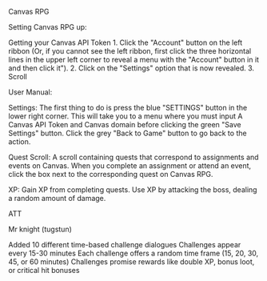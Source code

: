 Canvas RPG

Setting Canvas RPG up:

Getting your Canvas API Token
	1. Click the "Account" button on the left ribbon (Or, if you cannot see the 	left ribbon, first click the three horizontal lines in the upper left corner to 	reveal a menu with the "Account" button in it and then click it").
	2. Click on the "Settings" option that is now revealed.
	3. Scroll


User Manual:

Settings: The first thing to do is press the blue "SETTINGS" button in the lower right corner.  This will take you to a menu where you must input A Canvas API Token and Canvas domain before clicking the green "Save Settings" button.  Click the grey "Back to Game" button to go back to the action.




Quest Scroll:  A scroll containing quests that correspond to assignments and events on Canvas.  When you complete an assignment or attend an event, click the box next to the corresponding quest on Canvas RPG.

XP: Gain XP from completing quests.  Use XP by attacking the boss, dealing a random amount of damage.

ATT


 Mr knight (tugstun)



Added 10 different time-based challenge dialogues
Challenges appear every 15-30 minutes
Each challenge offers a random time frame (15, 20, 30, 45, or 60 minutes)
Challenges promise rewards like double XP, bonus loot, or critical hit bonuses
